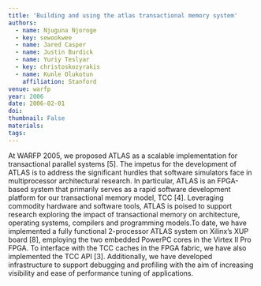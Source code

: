 ```yaml
---
title: 'Building and using the atlas transactional memory system'
authors:
  - name: Njuguna Njoroge
  - key: sewookwee
  - name: Jared Casper
  - name: Justin Burdick
  - name: Yuriy Teslyar
  - key: christoskozyrakis
  - name: Kunle Olukotun
    affiliation: Stanford
venue: warfp
year: 2006
date: 2006-02-01
doi: 
thumbnail: False
materials:
tags:
---
```

At WARFP 2005, we proposed ATLAS as a scalable implementation for transactional parallel systems [5]. The impetus for the development of ATLAS is to address the significant hurdles that software simulators face in multiprocessor architectural research. In particular, ATLAS is an FPGA-based system that primarily serves as a rapid software development platform for our transactional memory model, TCC [4]. Leveraging commodity hardware and software tools, ATLAS is poised to support research exploring the impact of transactional memory on architecture, operating systems, compilers and programming models.To date, we have implemented a fully functional 2-processor ATLAS system on Xilinx’s XUP board [8], employing the two embedded PowerPC cores in the Virtex II Pro FPGA. To interface with the TCC caches in the FPGA fabric, we have also implemented the TCC API [3]. Additionally, we have developed infrastructure to support debugging and profiling with the aim of increasing visibility and ease of performance tuning of applications.
